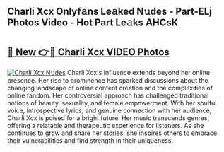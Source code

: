 ## Charli Xcx Onlyf𝚊ns Le𝚊ked N𝚞des - Part-ELj Photos Video - Hot Part Le𝚊ks AHCsK

# <h2><a href="http://ab46178.deff.icu/?id=Charli+Xcx">🔗 New 👉🔴 Charli Xcx VIDEO Photos</a></h2>

[![Charli Xcx N𝚞des](https://i.imgur.com/rIISA9y.gif)](http://ab46178.deff.icu/?id=Charli+Xcx)
Charli Xcx's influence extends beyond her online presence. Her rise to prominence has sparked discussions about the changing landscape of online content creation and the complexities of online fandom. Her controversial approach has challenged traditional notions of beauty, sexuality, and female empowerment. With her soulful voice, introspective lyrics, and genuine connection with her audience, Charli Xcx is poised for a bright future. Her music transcends genres, offering a relatable and therapeutic experience for listeners. As she continues to grow and share her stories, she inspires others to embrace their vulnerabilities and find strength in their uniqueness.
